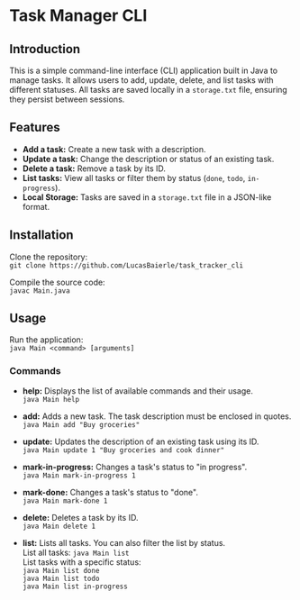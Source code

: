 # Task Manager CLI

## Introduction

This is a simple command-line interface (CLI) application built in Java to manage tasks. It allows users to add, update, delete, and list tasks with different statuses. All tasks are saved locally in a `storage.txt` file, ensuring they persist between sessions.

## Features

- **Add a task:** Create a new task with a description.  
- **Update a task:** Change the description or status of an existing task.  
- **Delete a task:** Remove a task by its ID.  
- **List tasks:** View all tasks or filter them by status (`done`, `todo`, `in-progress`).  
- **Local Storage:** Tasks are saved in a `storage.txt` file in a JSON-like format.  

## Installation

Clone the repository:  
`git clone https://github.com/LucasBaierle/task_tracker_cli`

Compile the source code:  
`javac Main.java`

## Usage

Run the application:  
`java Main <command> [arguments]`

### Commands

- **help:** Displays the list of available commands and their usage.  
`java Main help`

- **add:** Adds a new task. The task description must be enclosed in quotes.  
`java Main add "Buy groceries"`

- **update:** Updates the description of an existing task using its ID.  
`java Main update 1 "Buy groceries and cook dinner"`

- **mark-in-progress:** Changes a task's status to "in progress".  
`java Main mark-in-progress 1`

- **mark-done:** Changes a task's status to "done".  
`java Main mark-done 1`

- **delete:** Deletes a task by its ID.  
`java Main delete 1`

- **list:** Lists all tasks. You can also filter the list by status.  
List all tasks: `java Main list`  
List tasks with a specific status:  
`java Main list done`  
`java Main list todo`  
`java Main list in-progress`
